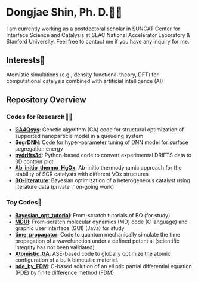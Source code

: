 # Dongjae Shin, Ph. D.👨‍🎓
I am currently working as a postdoctoral scholar in SUNCAT Center for Interface Science and Catalysis at SLAC National Accelerator Laboratory & Stanford University. Feel free to contact me if you have any inquiry for me.

## Interests🌹
Atomistic simulations (e.g., density functional theory, DFT) for computational catalysis combined with artificial intelligence (AI)

## Repository Overview
### Codes for Research👨‍🔬
- [**GA4Qsys**](https://github.com/dongjae-shin/GA4Qsys): Genetic algorithm (GA) code for structural optimization of supported nanoparticle model in a queueing system
- [**SegrDNN**](https://github.com/dongjae-shin/SegrDNN): Code for hyper-parameter tuning of DNN model for surface segregation energy
- [**pydrifts3d**](https://github.com/dongjae-shin/pydrifts3d): Python-based code to convert experimental DRIFTS data to 3D contour plot
- [**Ab_initio_thermo_HgOx**](https://github.com/dongjae-shin/Ab_initio_thermo_HgOx): Ab-initio thermodynamic approach for the stability of SCR catalysts with different VOx structures
- [**BO-literature**](https://github.com/dongjae-shin/BO-literature): Bayesian optimization of a heterogeneous catalyst using literature data (private $\because$ on-going work)
### Toy Codes🏫
- [**Bayesian_opt_tutorial**](https://github.com/dongjae-shin/Bayesian_opt_tutorial): From-scratch tutorials of BO (for study)
- [**MDUI**](https://github.com/dongjae-shin/MDUI): From-scratch molecular dynamics (MD) code (C language) and graphic user interface (GUI) (Java) for study
- [**time_propagator**](https://github.com/dongjae-shin/time_propagator): Code to quantum mechanically simulate the time propagation of a wavefunction under a defined potential (scientific integrity has not been validated).
- [**Atomistic_GA**](https://github.com/dongjae-shin/Atomistic_GA): ASE-based code to globally optimize the atomic configuration of a bulk bimetallic material.
- [**pde_by_FDM**](https://github.com/dongjae-shin/pde_by_FDM): C-based solution of an elliptic partial differential equation (PDE) by finite difference method (FDM)

<!--
**dongjae-shin/dongjae-shin** is a ✨ _special_ ✨ repository because its `README.md` (this file) appears on your GitHub profile.

Here are some ideas to get you started:

- 🔭 I’m currently working on ...
- 🌱 I’m currently learning ...
- 👯 I’m looking to collaborate on ...
- 🤔 I’m looking for help with ...
- 💬 Ask me about ...
- 📫 How to reach me: ...
- 😄 Pronouns: ...
- ⚡ Fun fact: ...
-->
